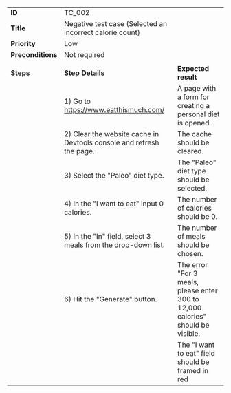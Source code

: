 |                   |                                                                       |                                                                                                                                                           |
|-------------------|-----------------------------------------------------------------------|----------------------------------------------------------------------------------------------------------------------------------------------------------|
| **ID**            | TC_002                                                                |
| **Title**        	| Negative test case (Selected an incorrect calorie count)             	|                                                                                 	|
| **Priority**     	| Low                                                                  	|                                                                                 	|
| **Preconditions** | Not required                                                         	|                                                                                 	|
|                  	|                                                                      	|                                                                                 	|
| **Steps**        	| **Step Details**                                                     	| **Expected result**                                                             	|
|                  	| 1) Go to https://www.eatthismuch.com/                                	| A page with a form for creating a personal diet is opened.                      	|
|                  	| 2) Clear the website cache in Devtools console and refresh the page. 	| The cache should be cleared.                                                    	|
|                  	| 3) Select the "Paleo" diet type.                                     	| The "Paleo" diet type should be selected.                                       	|
|                  	| 4) In the "I want to eat" input 0 calories.                          	| The number of calories should be 0.                                             	|
|                  	| 5) In the "In" field, select 3 meals from the drop-down list.        	| The number of meals should be chosen.                                           	|
|                  	| 6) Hit the "Generate" button.                                        	| The error "For 3 meals, please enter 300 to 12,000 calories" should be visible. 	|
|                  	|                                                                      	| The "I want to eat" field should be framed in red                               	|
